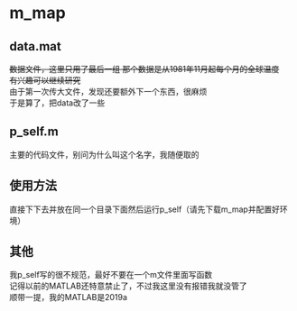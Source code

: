 # m_map

## data.mat
~~数据文件，这里只用了最后一组
那个数据是从1981年11月起每个月的全球温度<br>有兴趣可以继续研究~~<br>
由于第一次传大文件，发现还要额外下一个东西，很麻烦<br>
于是算了，把data改了一些
## p_self.m
主要的代码文件，别问为什么叫这个名字，我随便取的
## 使用方法
直接下下去并放在同一个目录下面然后运行p_self（请先下载m_map并配置好环境）
## 其他
我p_self写的很不规范，最好不要在一个m文件里面写函数<br>
记得以前的MATLAB还特意禁止了，不过我这里没有报错我就没管了<br>
顺带一提，我的MATLAB是2019a
